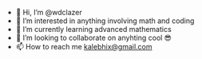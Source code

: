 - 👋 Hi, I’m @wdclazer
- 👀 I’m interested in anything involving math and coding
- 🌱 I’m currently learning advanced mathematics
- 💞️ I’m looking to collaborate on anyhting cool 😎
- 📫 How to reach me kalebhix@gmail.com

<!---
wdclazer/wdclazer is a ✨ special ✨ repository because its `README.md` (this file) appears on your GitHub profile.
You can click the Preview link to take a look at your changes.
--->
